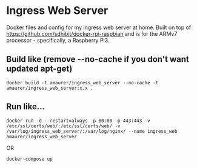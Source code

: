 # Ingress Web Server
Docker files and config for my ingress web server at home. Built on top of https://github.com/sdhibit/docker-rpi-raspbian and is for the ARMv7 processor - specifically, a Raspberry Pi3.

## Build like (remove --no-cache if you don't want updated apt-get)
`docker build -t amaurer/ingress_web_server --no-cache -t amaurer/ingress_web_server:x.x .`

## Run like...
`docker run -d --restart=always -p 80:80 -p 443:443 -v /etc/ssl/certs/web/:/etc/ssl/certs/web/ -v /var/log/ingress_web_server/:/var/log/nginx/ --name ingress_web amaurer/ingress_web_server`

OR

`docker-compose up`